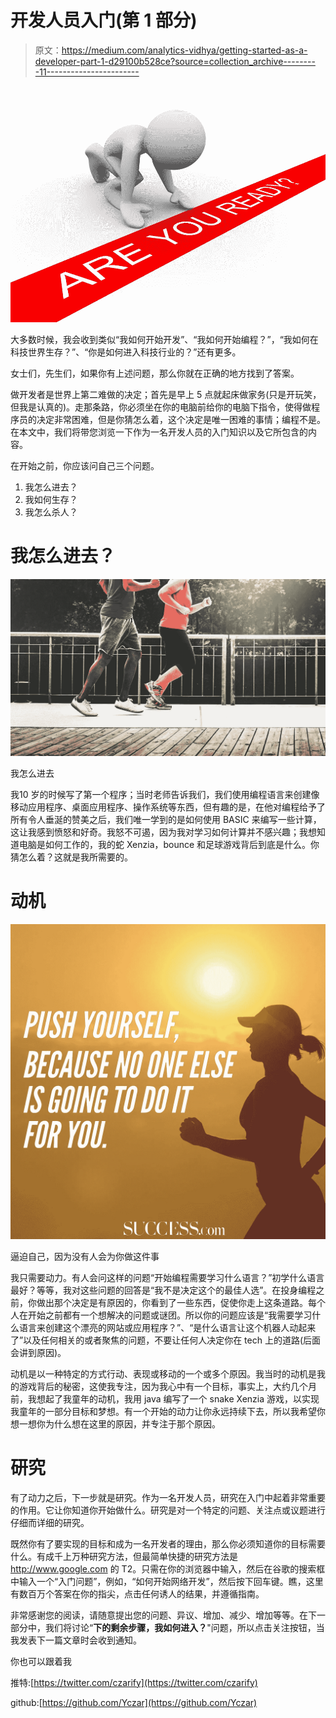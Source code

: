 # 开发人员入门(第 1 部分)

> 原文：<https://medium.com/analytics-vidhya/getting-started-as-a-developer-part-1-d29100b528ce?source=collection_archive---------11----------------------->

![](img/87d1893825c10cb4218452944f155d10.png)

大多数时候，我会收到类似“我如何开始开发”、“我如何开始编程？”，“我如何在科技世界生存？”、“你是如何进入科技行业的？”还有更多。

女士们，先生们，如果你有上述问题，那么你就在正确的地方找到了答案。

做开发者是世界上第二难做的决定；首先是早上 5 点就起床做家务(只是开玩笑，但我是认真的)。走那条路，你必须坐在你的电脑前给你的电脑下指令，使得做程序员的决定非常困难，但是你猜怎么着，这个决定是唯一困难的事情；编程不是。在本文中，我们将带您浏览一下作为一名开发人员的入门知识以及它所包含的内容。

在开始之前，你应该问自己三个问题。

1.  我怎么进去？
2.  我如何生存？
3.  我怎么杀人？

# 我怎么进去？

![](img/f97dde36cf156d09ff44ebb08cf5a837.png)

我怎么进去

我10 岁的时候写了第一个程序；当时老师告诉我们，我们使用编程语言来创建像移动应用程序、桌面应用程序、操作系统等东西，但有趣的是，在他对编程给予了所有令人垂涎的赞美之后，我们唯一学到的是如何使用 BASIC 来编写一些计算，这让我感到愤怒和好奇。我怒不可遏，因为我对学习如何计算并不感兴趣；我想知道电脑是如何工作的，我的蛇 Xenzia，bounce 和足球游戏背后到底是什么。你猜怎么着？这就是我所需要的。

# **动机**

![](img/e4541f6d7f00a363a8424eb391edc67d.png)

逼迫自己，因为没有人会为你做这件事

我只需要动力。有人会问这样的问题“开始编程需要学习什么语言？”初学什么语言最好？等等，我对这些问题的回答是“我不是决定这个的最佳人选”。在投身编程之前，你做出那个决定是有原因的，你看到了一些东西，促使你走上这条道路。每个人在开始之前都有一个想解决的问题或谜团。所以你的问题应该是“我需要学习什么语言来创建这个漂亮的网站或应用程序？”、“是什么语言让这个机器人动起来了”以及任何相关的或者聚焦的问题，不要让任何人决定你在 tech 上的道路(后面会讲到原因)。

动机是以一种特定的方式行动、表现或移动的一个或多个原因。我当时的动机是我的游戏背后的秘密，这使我专注，因为我心中有一个目标，事实上，大约几个月前，我想起了我童年的动机，我用 java 编写了一个 snake Xenzia 游戏，以实现我童年的一部分目标和梦想。有一个开始的动力让你永远持续下去，所以我希望你想一想你为什么想在这里的原因，并专注于那个原因。

# **研究**

有了动力之后，下一步就是研究。作为一名开发人员，研究在入门中起着非常重要的作用。它让你知道你开始做什么。研究是对一个特定的问题、关注点或议题进行仔细而详细的研究。

既然你有了要实现的目标和成为一名开发者的理由，那么你必须知道你的目标需要什么。有成千上万种研究方法，但最简单快捷的研究方法是 http://www.google.com 的 T2。只需在你的浏览器中输入，然后在谷歌的搜索框中输入一个“入门问题”，例如，“如何开始网络开发”，然后按下回车键。瞧，这里有数百万个答案在你的指尖，点击任何诱人的结果，并遵循指南。

非常感谢您的阅读，请随意提出您的问题、异议、增加、减少、增加等等。在下一部分中，我们将讨论“**下的剩余步骤，我如何进入？**"问题，所以点击关注按钮，当我发表下一篇文章时会收到通知。

你也可以跟着我

推特:[https://twitter.com/czarify](https://twitter.com/czarify)

github:[https://github.com/Yczar](https://github.com/Yczar)